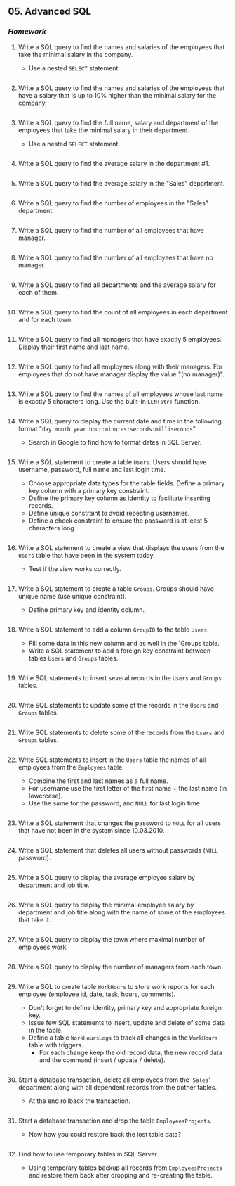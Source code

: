 ## 05. Advanced SQL
### _Homework_

1.	Write a SQL query to find the names and salaries of the employees that take the minimal salary in the company.
	*	Use a nested `SELECT` statement.
	
	```SQL
	
	```
	
1.	Write a SQL query to find the names and salaries of the employees that have a salary that is up to 10% higher than the minimal salary for the company.

	```SQL
	
	```
	
1.	Write a SQL query to find the full name, salary and department of the employees that take the minimal salary in their department.
	*	Use a nested `SELECT` statement.
	
	```SQL
	
	```
	
1.	Write a SQL query to find the average salary in the department #1.

	```SQL
	
	```
	
1.	Write a SQL query to find the average salary  in the "Sales" department.

	```SQL
	
	```
	
1.	Write a SQL query to find the number of employees in the "Sales" department.

	```SQL
	
	```
	
1.	Write a SQL query to find the number of all employees that have manager.

	```SQL
	
	```
	
1.	Write a SQL query to find the number of all employees that have no manager.

	```SQL
	
	```
	
1.	Write a SQL query to find all departments and the average salary for each of them.

	```SQL
	
	```
	
1.	Write a SQL query to find the count of all employees in each department and for each town.

	```SQL
	
	```
	
1.	Write a SQL query to find all managers that have exactly 5 employees. Display their first name and last name.

	```SQL
	
	```
	
1.	Write a SQL query to find all employees along with their managers. For employees that do not have manager display the value "(no manager)".

	```SQL
	
	```
	
1.	Write a SQL query to find the names of all employees whose last name is exactly 5 characters long. Use the built-in `LEN(str)` function.

	```SQL
	
	```
	
1.	Write a SQL query to display the current date and time in the following format "`day.month.year hour:minutes:seconds:milliseconds`".
	*	Search in Google to find how to format dates in SQL Server.
	
	```SQL
	
	```
	
1.	Write a SQL statement to create a table `Users`. Users should have username, password, full name and last login time.
	*	Choose appropriate data types for the table fields. Define a primary key column with a primary key constraint.
	*	Define the primary key column as identity to facilitate inserting records.
	*	Define unique constraint to avoid repeating usernames.
	*	Define a check constraint to ensure the password is at least 5 characters long.
	
	```SQL
	
	```
	
1.	Write a SQL statement to create a view that displays the users from the `Users` table that have been in the system today.
	*	Test if the view works correctly.
	
	```SQL
	
	```
	
1.	Write a SQL statement to create a table `Groups`. Groups should have unique name (use unique constraint).
	*	Define primary key and identity column.
	
	```SQL
	
	```
	
1.	Write a SQL statement to add a column `GroupID` to the table `Users`.
	*	Fill some data in this new column and as well in the `Groups table.
	*	Write a SQL statement to add a foreign key constraint between tables `Users` and `Groups` tables.
	
	```SQL
	
	```
	
1.	Write SQL statements to insert several records in the `Users` and `Groups` tables.

	```SQL
	
	```
	
1.	Write SQL statements to update some of the records in the `Users` and `Groups` tables.

	```SQL
	
	```
	
1.	Write SQL statements to delete some of the records from the `Users` and `Groups` tables.

	```SQL
	
	```
	
1.	Write SQL statements to insert in the `Users` table the names of all employees from the `Employees` table.
	*	Combine the first and last names as a full name.
	*	For username use the first letter of the first name + the last name (in lowercase).
	*	Use the same for the password, and `NULL` for last login time.
	
	```SQL
	
	```
1.	Write a SQL statement that changes the password to `NULL` for all users that have not been in the system since 10.03.2010.

	```SQL
	
	```
	
1.	Write a SQL statement that deletes all users without passwords (`NULL` password).

	```SQL
	
	```
	
1.	Write a SQL query to display the average employee salary by department and job title.

	```SQL
	
	```
	
1.	Write a SQL query to display the minimal employee salary by department and job title along with the name of some of the employees that take it.

	```SQL
	
	```
	
1.	Write a SQL query to display the town where maximal number of employees work.

	```SQL
	
	```
	
1.	Write a SQL query to display the number of managers from each town.

	```SQL
	
	```
	
1.	Write a SQL to create table `WorkHours` to store work reports for each employee (employee id, date, task, hours, comments).
	*	Don't forget to define  identity, primary key and appropriate foreign key. 
	*	Issue few SQL statements to insert, update and delete of some data in the table.
	*	Define a table `WorkHoursLogs` to track all changes in the `WorkHours` table with triggers.
		*	For each change keep the old record data, the new record data and the command (insert / update / delete).
		
	```SQL
	
	```
1.	Start a database transaction, delete all employees from the '`Sales`' department along with all dependent records from the pother tables.
	*	At the end rollback the transaction.
	
	```SQL
	
	```
	
1.	Start a database transaction and drop the table `EmployeesProjects`.
	*	Now how you could restore back the lost table data?
	
	```SQL
	
	```
1.	Find how to use temporary tables in SQL Server.
	*	Using temporary tables backup all records from `EmployeesProjects` and restore them back after dropping and re-creating the table.

	```SQL
	
	```